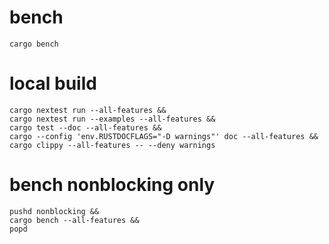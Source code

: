 # bench
```shell
cargo bench
```

# local build
```shell
cargo nextest run --all-features &&
cargo nextest run --examples --all-features &&
cargo test --doc --all-features &&
cargo --config 'env.RUSTDOCFLAGS="-D warnings"' doc --all-features &&
cargo clippy --all-features -- --deny warnings
```

# bench nonblocking only 
```shell
pushd nonblocking &&
cargo bench --all-features &&
popd
```